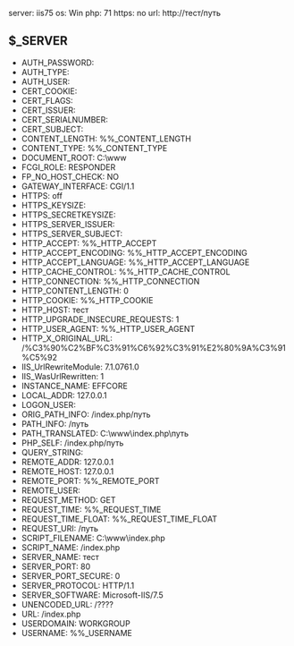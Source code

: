 server: iis75
os: Win
php: 71
https: no
url: http://тест/путь

$_SERVER
---------------------------------------------------------------------
- AUTH_PASSWORD: 
- AUTH_TYPE: 
- AUTH_USER: 
- CERT_COOKIE: 
- CERT_FLAGS: 
- CERT_ISSUER: 
- CERT_SERIALNUMBER: 
- CERT_SUBJECT: 
- CONTENT_LENGTH: %%_CONTENT_LENGTH
- CONTENT_TYPE: %%_CONTENT_TYPE
- DOCUMENT_ROOT: C:\www
- FCGI_ROLE: RESPONDER
- FP_NO_HOST_CHECK: NO
- GATEWAY_INTERFACE: CGI/1.1
- HTTPS: off
- HTTPS_KEYSIZE: 
- HTTPS_SECRETKEYSIZE: 
- HTTPS_SERVER_ISSUER: 
- HTTPS_SERVER_SUBJECT: 
- HTTP_ACCEPT: %%_HTTP_ACCEPT
- HTTP_ACCEPT_ENCODING: %%_HTTP_ACCEPT_ENCODING
- HTTP_ACCEPT_LANGUAGE: %%_HTTP_ACCEPT_LANGUAGE
- HTTP_CACHE_CONTROL: %%_HTTP_CACHE_CONTROL
- HTTP_CONNECTION: %%_HTTP_CONNECTION
- HTTP_CONTENT_LENGTH: 0
- HTTP_COOKIE: %%_HTTP_COOKIE
- HTTP_HOST: тест
- HTTP_UPGRADE_INSECURE_REQUESTS: 1
- HTTP_USER_AGENT: %%_HTTP_USER_AGENT
- HTTP_X_ORIGINAL_URL: /%C3%90%C2%BF%C3%91%C6%92%C3%91%E2%80%9A%C3%91%C5%92
- IIS_UrlRewriteModule: 7.1.0761.0
- IIS_WasUrlRewritten: 1
- INSTANCE_NAME: EFFCORE
- LOCAL_ADDR: 127.0.0.1
- LOGON_USER: 
- ORIG_PATH_INFO: /index.php/путь
- PATH_INFO: /путь
- PATH_TRANSLATED: C:\www\index.php\путь
- PHP_SELF: /index.php/путь
- QUERY_STRING: 
- REMOTE_ADDR: 127.0.0.1
- REMOTE_HOST: 127.0.0.1
- REMOTE_PORT: %%_REMOTE_PORT
- REMOTE_USER: 
- REQUEST_METHOD: GET
- REQUEST_TIME: %%_REQUEST_TIME
- REQUEST_TIME_FLOAT: %%_REQUEST_TIME_FLOAT
- REQUEST_URI: /путь
- SCRIPT_FILENAME: C:\www\index.php
- SCRIPT_NAME: /index.php
- SERVER_NAME: тест
- SERVER_PORT: 80
- SERVER_PORT_SECURE: 0
- SERVER_PROTOCOL: HTTP/1.1
- SERVER_SOFTWARE: Microsoft-IIS/7.5
- UNENCODED_URL: /????
- URL: /index.php
- USERDOMAIN: WORKGROUP
- USERNAME: %%_USERNAME
